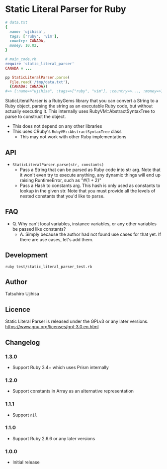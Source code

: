 # Static Literal Parser for Ruby

```ruby
# data.txt
{
  name: 'ujihisa',
  tags: ['ruby', 'vim'],
  country: CANADA,
  money: 10.02,
}

# main_code.rb
require 'static_literal_parser'
CANADA = ...

pp StaticLiteralParser.parse(
  File.read('/tmp/data.txt'),
  {CANADA: CANADA})
#=> {:name=>"ujihisa", :tags=>["ruby", "vim"], :country=>..., :money=>10.02}
```

StaticLiteralParser is a RubyGems library that you can convert a String to a Ruby object, parsing the string as an executable Ruby code, but without actually executing it. This internally uses RubyVM::AbstractSyntaxTree to parse to construct the object.

* This does not depend on any other libraries
* This uses CRuby's `RubyVM::AbstractSyntaxTree` class
    * This may not work with other Ruby implementations

## API

* `StaticLiteralParser.parse(str, constants)`
    * Pass a String that can be parsed as Ruby code into str arg. Note that it
      won't even try to execute anything, any dynamic things will end up raising
      RuntimeError, such as "#{1 + 2}"
    * Pass a Hash to constants arg. This hash is only used as constants to
      lookup in the given str. Note that you must provide all the levels of
      nested constants that you'd like to parse.

## FAQ

* Q. Why can't local variables, instance variables, or any other variables be passed like constants?
    * A. Simply because the author had not found use cases for that yet. If there are use cases, let's add them.

## Development

```
ruby test/static_literal_parser_test.rb
```

## Author

Tatsuhiro Ujihisa

## Licence

Static Literal Parser is released under the GPLv3 or any later versions.
https://www.gnu.org/licenses/gpl-3.0.en.html

## Changelog

### 1.3.0

* Support Ruby 3.4+ which uses Prism internally

### 1.2.0

* Support constants in Array as an alternative representation

### 1.1.1

* Support `nil`

### 1.1.0

* Support Ruby 2.6.6 or any later versions

### 1.0.0

* Initial release

